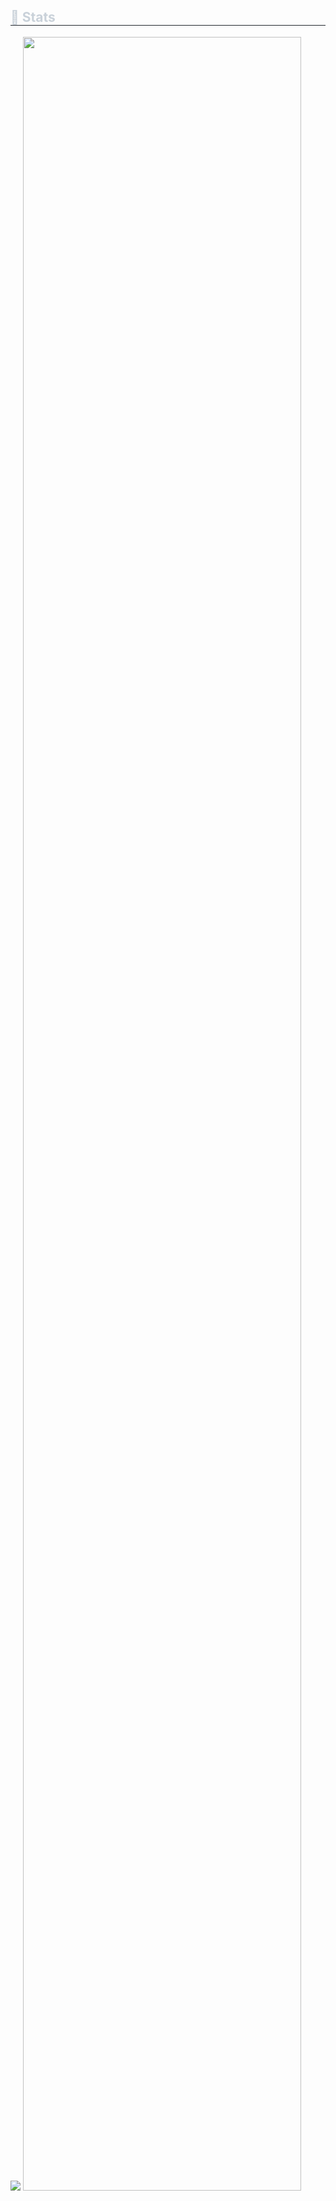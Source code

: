  <h2 style="border-bottom: 1px solid #21262d; color: #c9d1d9;"> 🏅 Stats </h2> <div style="text-align: left;"> <img src="https://github-readme-stats.vercel.app/api?username=JJun-He&bg_color=180,00000000,00000000&title_color=ffffff&text_color=ffffff">
    

<img src="https://github-readme-activity-graph.vercel.app/graph?username=JJun-He&theme=react-dark&bg_color=20232a&hide_border=true&line=58A6FF&color=58A6FF" width=94%/>
<br><br>

    
